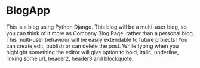 # BlogApp
This is a blog using Python Django.
This blog will be a multi-user blog, so you can think of it more as Company Blog Page, rather than a personal blog.
This multi-user behaviour will be easily extendable to future projects!
You can create,edit, publish or can delete the post.
While typing when you highlight something the editor will give option 
to bold, italic, underline, linking some url, header2, header3 and blockquote.
